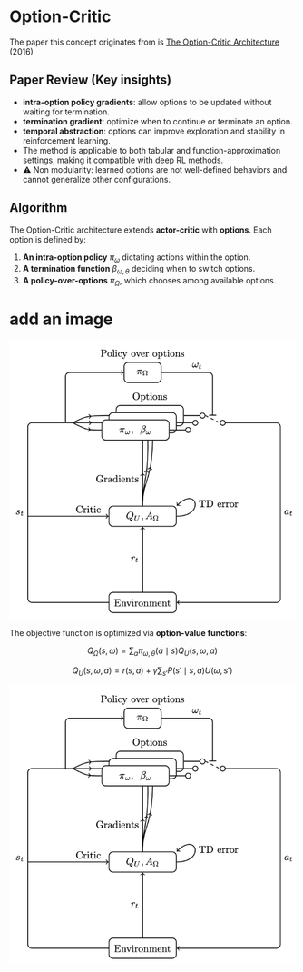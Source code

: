 # Option-Critic
The paper this concept originates from is [The Option-Critic Architecture](https://arxiv.org/abs/1609.05140) (2016)

## Paper Review (Key insights)
- **intra-option policy gradients**: allow options to be updated without waiting for termination.
- **termination gradient**: optimize when to continue or terminate an option.
- **temporal abstraction**: options can improve exploration and stability in reinforcement learning.
- The method is applicable to both tabular and function-approximation settings, making it compatible with deep RL methods.
- :warning: Non modularity: learned options are not well-defined behaviors and cannot generalize other configurations.


## Algorithm
The Option-Critic architecture extends **actor-critic** with **options**.
Each option is defined by:
1. **An intra-option policy** $\pi_{\omega}$ dictating actions within the option.
2. **A termination function** $\beta_{\omega, \theta}$ deciding when to switch options.
3. **A policy-over-options** $\pi_{\Omega}$, which chooses among available options.
# add an image
<img src="oc_diagram.png" width="600" />

The objective function is optimized via **option-value functions**:
```math
Q_{\Omega}(s, \omega) = \sum_{a} \pi_{\omega, \theta} (a \mid s) Q_{U}(s, \omega, a)
```
```math
Q_U(s, \omega, a) = r(s, a) + \gamma \sum_{s'} P(s' \mid s, a) U(\omega, s')
```
<img src="oc_diagram.png" width="600" />